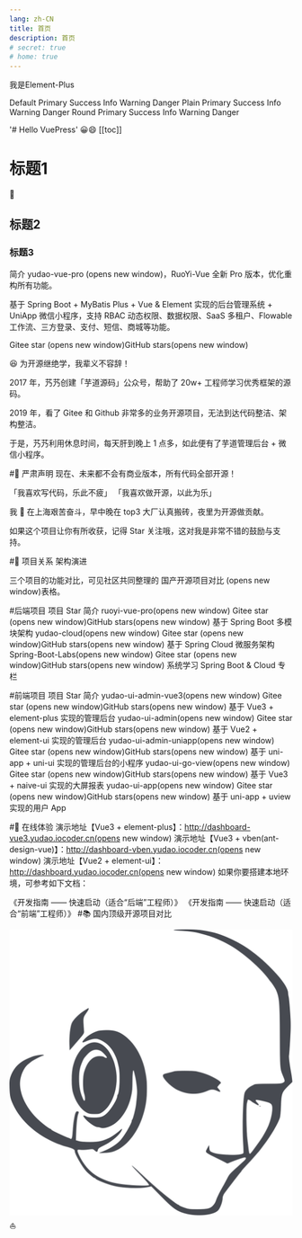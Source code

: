```yaml
---
lang: zh-CN
title: 首页
description: 首页
# secret: true
# home: true
---
```


<script>
    import { CaretBottom } from '@element-plus/icons-vue' // svg图标
import { Calendar, Search } from '@element-plus/icons-vue'
const size=1;

</script>
<el-button type="primary" :icon="Edit">我是Element-Plus</el-button>
 <el-icon><caret-bottom /></el-icon>


 <!-- 使用 el-icon 标签来包裹 SVG 图标 -->
  <div>
    <el-icon :size="size" :color="color">
      <edit />
    </el-icon>
    <!-- 也可以直接使用图标标签，无需父标签包裹 -->
    <edit />
  </div>



<el-row class="mb-4">
    <el-button>Default</el-button>
    <el-button type="primary">Primary</el-button>
    <el-button type="success">Success</el-button>
    <el-button type="info">Info</el-button>
    <el-button type="warning">Warning</el-button>
    <el-button type="danger">Danger</el-button>
  </el-row>

  <el-row class="mb-4">
    <el-button plain>Plain</el-button>
    <el-button type="primary" plain>Primary</el-button>
    <el-button type="success" plain>Success</el-button>
    <el-button type="info" plain>Info</el-button>
    <el-button type="warning" plain>Warning</el-button>
    <el-button type="danger" plain>Danger</el-button>
  </el-row>

  <el-row class="mb-4">
    <el-button round>Round</el-button>
    <el-button type="primary" round>Primary</el-button>
    <el-button type="success" round>Success</el-button>
    <el-button type="info" round>Info</el-button>
    <el-button type="warning" round>Warning</el-button>
    <el-button type="danger" round>Danger</el-button>
  </el-row>

  <el-row>
    <el-button :icon="Search" circle />
    <el-button type="primary" :icon="CaretBottom" circle />
    <el-button type="success" :icon="Check" circle />
    <el-button type="info" :icon="Message" circle />
    <el-button type="warning" :icon="Star" circle />
    <el-button type="danger" :icon="Delete" circle />
  </el-row>

'# Hello VuePress'
:grinning::smile:
[[toc]]

# 标题1

:rocket:

## 标题2


### 标题3

简介
yudao-vue-pro (opens new window)，RuoYi-Vue 全新 Pro 版本，优化重构所有功能。

基于 Spring Boot + MyBatis Plus + Vue & Element 实现的后台管理系统 + UniApp 微信小程序，支持 RBAC 动态权限、数据权限、SaaS 多租户、Flowable 工作流、三方登录、支付、短信、商城等功能。

Gitee star (opens new window)GitHub stars(opens new window)

😆 为开源继绝学，我辈义不容辞！

2017 年，艿艿创建「芋道源码」公众号，帮助了 20w+ 工程师学习优秀框架的源码。

2019 年，看了 Gitee 和 Github 非常多的业务开源项目，无法到达代码整洁、架构整洁。

于是，艿艿利用休息时间，每天肝到晚上 1 点多，如此便有了芋道管理后台 + 微信小程序。

#🐴 严肃声明
现在、未来都不会有商业版本，所有代码全部开源！

「我喜欢写代码，乐此不疲」
「我喜欢做开源，以此为乐」

我 🐶 在上海艰苦奋斗，早中晚在 top3 大厂认真搬砖，夜里为开源做贡献。

如果这个项目让你有所收获，记得 Star 关注哦，这对我是非常不错的鼓励与支持。

#🐳 项目关系
架构演进

三个项目的功能对比，可见社区共同整理的 国产开源项目对比 (opens new window)表格。

#后端项目
项目	Star	简介
ruoyi-vue-pro(opens new window)	Gitee star (opens new window)GitHub stars(opens new window)	基于 Spring Boot 多模块架构
yudao-cloud(opens new window)	Gitee star (opens new window)GitHub stars(opens new window)	基于 Spring Cloud 微服务架构
Spring-Boot-Labs(opens new window)	Gitee star (opens new window)GitHub stars(opens new window)	系统学习 Spring Boot & Cloud 专栏
 
#前端项目
项目	Star	简介
yudao-ui-admin-vue3(opens new window)	Gitee star (opens new window)GitHub stars(opens new window)	基于 Vue3 + element-plus 实现的管理后台
yudao-ui-admin(opens new window)	Gitee star (opens new window)GitHub stars(opens new window)	基于 Vue2 + element-ui 实现的管理后台
yudao-ui-admin-uniapp(opens new window)	Gitee star (opens new window)GitHub stars(opens new window)	基于 uni-app + uni-ui 实现的管理后台的小程序
yudao-ui-go-view(opens new window)	Gitee star (opens new window)GitHub stars(opens new window)	基于 Vue3 + naive-ui 实现的大屏报表
yudao-ui-app(opens new window)	Gitee star (opens new window)GitHub stars(opens new window)	基于 uni-app + uview 实现的用户 App
 
#🐶 在线体验
演示地址【Vue3 + element-plus】：http://dashboard-vue3.yudao.iocoder.cn(opens new window)
演示地址【Vue3 + vben(ant-design-vue)】：http://dashboard-vben.yudao.iocoder.cn(opens new window)
演示地址【Vue2 + element-ui】：http://dashboard.yudao.iocoder.cn(opens new window)
如果你要搭建本地环境，可参考如下文档：

《开发指南 —— 快速启动（适合“后端”工程师）》
《开发指南 —— 快速启动（适合“前端”工程师）》
#📚 国内顶级开源项目对比

![Logo](/images/hero.png) :sailboat: